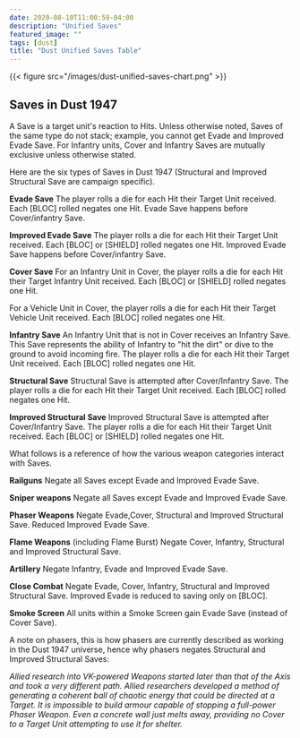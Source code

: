 ```yaml
---
date: 2020-08-10T11:00:59-04:00
description: "Unified Saves"
featured_image: ""
tags: [dust]
title: "Dust Unified Saves Table"
---
```


{{< figure src="/images/dust-unified-saves-chart.png" >}}

## Saves in Dust 1947

A Save is a target unit's reaction to Hits. Unless otherwise noted, Saves of the same type do not stack; example, you cannot get Evade and Improved Evade Save. For Infantry units, Cover and Infantry Saves are mutually exclusive unless otherwise stated.

Here are the six types of Saves in Dust 1947 (Structural and Improved Structural Save are campaign specific).

**Evade Save**
The player rolls a die for each Hit their Target Unit received. Each [BLOC] rolled negates one Hit. Evade Save happens before Cover/infantry Save.

**Improved Evade Save**
The player rolls a die for each Hit their Target Unit received. Each [BLOC] or [SHIELD] rolled negates one Hit. Improved Evade Save happens before Cover/infantry Save.

**Cover Save**
For an Infantry Unit in Cover, the player rolls a die for each Hit their Target Infantry Unit received. Each [BLOC] or [SHIELD] rolled negates one Hit.

For a Vehicle Unit in Cover, the player rolls a die for each Hit their Target Vehicle Unit received. Each [BLOC] rolled negates one Hit.

**Infantry Save**
An Infantry Unit that is not in Cover receives an Infantry Save. This Save represents the ability of Infantry to "hit the dirt" or dive to the ground to avoid incoming fire. The player rolls a die for each Hit their Target Unit received. Each [BLOC] rolled negates one Hit.

**Structural Save**
Structural Save is attempted after Cover/Infantry Save. The player rolls a die for each Hit their Target Unit received. Each [BLOC] rolled negates one Hit.

**Improved Structural Save**
Improved Structural Save is attempted after Cover/Infantry Save. The player rolls a die for each Hit their Target Unit received. Each [BLOC] or [SHIELD] rolled negates one Hit.

What follows is a reference of how the various weapon categories interact with Saves.

**Railguns**
Negate all Saves except Evade and Improved Evade Save.

**Sniper weapons**
Negate all Saves except Evade and Improved Evade Save.

**Phaser Weapons**
Negate Evade,Cover, Structural and Improved Structural Save. Reduced Improved Evade Save.

**Flame Weapons** (including Flame Burst)
Negate Cover, Infantry, Structural and Improved Structural Save.

**Artillery**
Negate Infantry, Evade and Improved Evade Save.

**Close Combat**
Negate Evade, Cover, Infantry, Structural and Improved Structural Save.  Improved Evade is reduced to saving only on [BLOC].


**Smoke Screen**
All units within a Smoke Screen gain Evade Save (instead of Cover Save).





A note on phasers, this is how phasers are currently described as working in the Dust 1947 universe, hence why phasers negates Structural and Improved Structural Saves:

*Allied research into VK-powered Weapons started later than that of the Axis and took a very different path. Allied researchers developed a method of generating a coherent ball of chaotic energy that could be directed at a Target. It is impossible to build armour capable of stopping a full-power Phaser Weapon. Even a concrete wall just melts away, providing no Cover to a Target Unit attempting to use it for shelter.*
